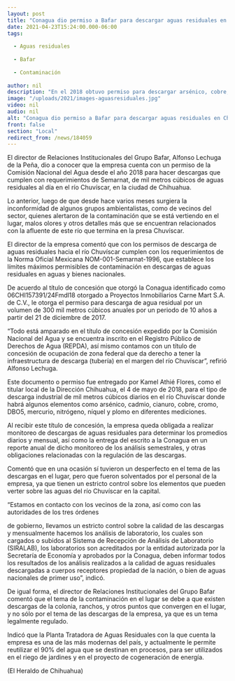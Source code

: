 ```yaml
---
layout: post
title: "Conagua dio permiso a Bafar para descargar aguas residuales en Chuvíscar"
date: 2021-04-23T15:24:00.000-06:00
tags:
  
  - Aguas residuales
  
  - Bafar
  
  - Contaminación
  
author: nil
description: "En el 2018 obtuvo permiso para descargar arsénico, cobre, cromo y demás elementos hasta por 300 mil metros cúbicos al año"
image: "/uploads/2021/images-aguasresiduales.jpg"
video: nil
audio: nil
alt: "Conagua dio permiso a Bafar para descargar aguas residuales en Chuvíscar"
front: false
section: "Local"
redirect_from: /news/184059
---
```


El director de Relaciones Institucionales del Grupo Bafar, Alfonso Lechuga de la Peña, dio a conocer que la empresa cuenta con un permiso de la Comisión Nacional del Agua desde el año 2018 para hacer descargas que cumplen con requerimientos de Semarnat, de mil metros cúbicos de aguas residuales al día en el río Chuvíscar, en la ciudad de Chihuahua.

Lo anterior, luego de que desde hace varios meses surgiera la inconformidad de algunos grupos ambientalistas, como de vecinos del sector, quienes alertaron de la contaminación que se está vertiendo en el lugar, malos olores y otros detalles más que se encuentran relacionados con la afluente de este río que termina en la presa Chuvíscar.

El director de la empresa comentó que con los permisos de descarga de aguas residuales hacia el río Chuvíscar cumplen con los requerimientos de la Norma Oficial Mexicana NOM-001-Semarnat-1996, que establece los límites máximos permisibles de contaminación en descargas de aguas residuales en aguas y bienes nacionales.

De acuerdo al título de concesión que otorgó la Conagua identificado como 06CHI157391/24Fmdl18 otorgado a Proyectos Inmobiliarios Carne Mart S.A. de C.V., le otorga el permiso para descarga de agua residual por un volumen de 300 mil metros cúbicos anuales por un periodo de 10 años a partir del 21 de diciembre de 2017.

“Todo está amparado en el título de concesión expedido por la Comisión Nacional del Agua y se encuentra inscrito en el Registro Público de Derechos de Agua (REPDA), así mismo contamos con un título de concesión de ocupación de zona federal que da derecho a tener la infraestructura de descarga (tubería) en el margen del río Chuvíscar”, refirió Alfonso Lechuga.

Este documento o permiso fue entregado por Kamel Athié Flores, como el titular local de la Dirección Chihuahua, el 4 de mayo de 2018, para el tipo de descarga industrial de mil metros cúbicos diarios en el río Chuvíscar donde habrá algunos elementos como arsénico, cadmio, cianuro, cobre, cromo, DBO5, mercurio, nitrógeno, níquel y plomo en diferentes mediciones.

Al recibir este título de concesión, la empresa queda obligada a realizar monitoreo de descargas de aguas residuales para determinar los promedios diarios y mensual, así como la entrega del escrito a la Conagua en un reporte anual de dicho monitoreo de los análisis semestrales, y otras obligaciones relacionadas con la regulación de las descargas.

Comentó que en una ocasión sí tuvieron un desperfecto en el tema de las descargas en el lugar, pero que fueron solventados por el personal de la empresa, ya que tienen un estricto control sobre los elementos que pueden verter sobre las aguas del río Chuvíscar en la capital.

“Estamos en contacto con los vecinos de la zona, así como con las autoridades de los tres órdenes

de gobierno, llevamos un estricto control sobre la calidad de las descargas y mensualmente hacemos los análisis de laboratorio, los cuales son cargados o subidos al Sistema de Recepción de Análisis de Laboratorio (SIRALAB), los laboratorios son acreditados por la entidad autorizada por la Secretaría de Economía y aprobados por la Conagua, deben informar todos los resultados de los análisis realizados a la calidad de aguas residuales descargadas a cuerpos receptores propiedad de la nación, o bien de aguas nacionales de primer uso”, indicó.

De igual forma, el director de Relaciones Institucionales del Grupo Bafar comentó que el tema de la contaminación en el lugar se debe a que existen descargas de la colonia, ranchos, y otros puntos que convergen en el lugar, y no sólo por el tema de las descargas de la empresa, ya que es un tema legalmente regulado.

Indicó que la Planta Tratadora de Aguas Residuales con la que cuenta la empresa es una de las más modernas del país, y actualmente le permite reutilizar el 90% del agua que se destinan en procesos, para ser utilizados en el riego de jardines y en el proyecto de cogeneración de energía.

(El Heraldo de Chihuahua)
